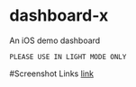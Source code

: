 # dashboard-x
An iOS demo dashboard

`PLEASE USE IN LIGHT MODE ONLY`

#Screenshot Links [link](https://drive.google.com/drive/folders/1z7zls5wda3YWEYsWh_WA1NeIWO6N7F-T?usp=sharing)



